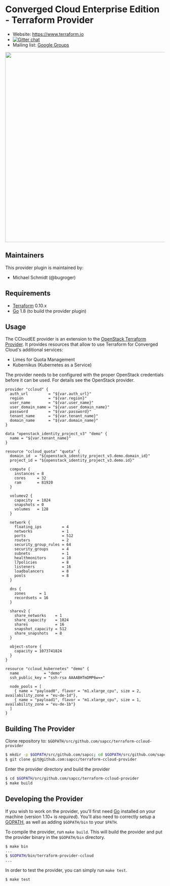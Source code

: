 Converged Cloud Enterprise Edition - Terraform Provider
=======================================================

- Website: https://www.terraform.io
- [![Gitter chat](https://badges.gitter.im/hashicorp-terraform/Lobby.png)](https://gitter.im/hashicorp-terraform/Lobby)
- Mailing list: [Google Groups](http://groups.google.com/group/terraform-tool)

<img src="https://cdn.rawgit.com/hashicorp/terraform-website/master/content/source/assets/images/logo-hashicorp.svg" width="600px">

Maintainers
-----------

This provider plugin is maintained by:

  * Michael Schmidt (@bugroger)

Requirements
------------

-	[Terraform](https://www.terraform.io/downloads.html) 0.10.x
-	[Go](https://golang.org/doc/install) 1.8 (to build the provider plugin)

Usage
---------------------


The CCloudEE provider is an extension to the [OpenStack Terraform
Provider](https://github.com/terraform-providers/terraform-provider-openstack).
It provides resources that allow to use Terraform for Converged Cloud's
additional services:

  * Limes for Quota Management
  * Kubernikus (Kubernetes as a Service)

The provider needs to be configured with the proper OpenStack credentials
before it can be used. For details see the OpenStack provider.


```
provider "ccloud" {
  auth_url         = "${var.auth_url}"
  region           = "${var.region}"
  user_name        = "${var.user_name}"
  user_domain_name = "${var.user_domain_name}"
  password         = "${var.password}"
  tenant_name      = "${var.tenant_name}"
  domain_name      = "${var.domain_name}"
}

data "openstack_identity_project_v3" "demo" {
  name = "${var.tenant_name}"
}

resource "ccloud_quota" "quota" {
  domain_id  = "${openstack_identity_project_v3.demo.domain_id}"
  project_id = "${openstack_identity_project_v3.demo.id}"

  compute {
    instances = 8
    cores     = 32
    ram       = 81920 
  }

  volumev2 {
    capacity  = 1024
    snapshots = 0
    volumes   = 128
  }

  network {
    floating_ips         = 4
    networks             = 1
    ports                = 512
    routers              = 2
    security_group_rules = 64
    security_groups      = 4
    subnets              = 1
    healthmonitors       = 10
    l7policies           = 8 
    listeners            = 16
    loadbalancers        = 8  
    pools                = 8 
  }

  dns {
    zones      = 1
    recordsets = 16
  }

  sharev2 {
    share_networks    = 1
    share_capacity    = 1024
    shares            = 16
    snapshot_capacity = 512
    share_snapshots   = 8
  }

  object-store {
    capacity = 1073741824
  }
}

resource "ccloud_kubernetes" "demo" {
  name           = "demo"
  ssh_public_key = "ssh-rsa AAAABHTmDMP6w=="

  node_pools = [
    { name = "payload0", flavor = "m1.xlarge_cpu", size = 2, availability_zone = "eu-de-1d"},
    { name = "payload1", flavor = "m1.xlarge_cpu", size = 1, availability_zone = "eu-de-1b"}
  ]
}

```

Building The Provider
---------------------

Clone repository to: `$GOPATH/src/github.com/sapcc/terraform-ccloud-provider`

```sh
$ mkdir -p $GOPATH/src/github.com/sapcc; cd $GOPATH/src/github.com/sapcc
$ git clone git@github.com:sapcc/terraform-ccloud-provider
```

Enter the provider directory and build the provider

```sh
$ cd $GOPATH/src/github.com/sapcc/terraform-ccloud-provider
$ make build
```


Developing the Provider
---------------------------

If you wish to work on the provider, you'll first need [Go](http://www.golang.org) installed on your machine (version 1.10+ is *required*). You'll also need to correctly setup a [GOPATH](http://golang.org/doc/code.html#GOPATH), as well as adding `$GOPATH/bin` to your `$PATH`.

To compile the provider, run `make build`. This will build the provider and put the provider binary in the `$GOPATH/bin` directory.

```sh
$ make bin
...
$ $GOPATH/bin/terraform-provider-ccloud
...
```

In order to test the provider, you can simply run `make test`.

```sh
$ make test
```
